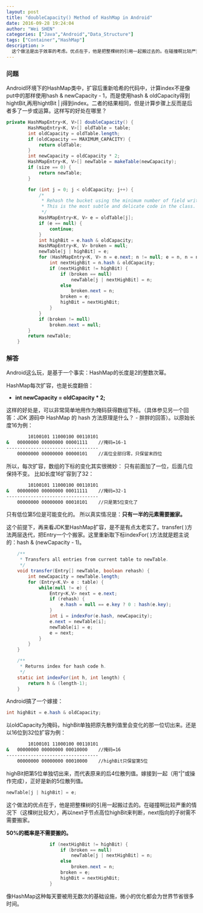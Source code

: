 ```yaml
---
layout: post
title: "doubleCapacity() Method of HashMap in Android"
date: 2016-09-28 19:24:04
author: "Wei SHEN"
categories: ["Java","Android","Data_Structure"]
tags: ["Container","HashMap"]
description: >
  这个做法是出于效率的考虑。优点在于，他是把整棵树的引用一起搬过去的。在碰撞啊比较严重的情况下（这棵树比较大），再以next子节点高位highBit来判断，next指向的子树需不需要搬家。 50%的概率是不需要搬的。理论上省了一半的搬家时间。实际未必能达到这个效果。
---
```


### 问题
Android环境下的HashMap类中，扩容后重新哈希的代码中，计算index不是像put中的那样使用hash & newCapacity - 1，而是使用hash & oldCapacity得到hightBit,再用hightBit | j得到index。二者的结果相同，但是计算步骤上反而是后者多了一步或运算。这样写的好处在哪里？

```java
private HashMapEntry<K, V>[] doubleCapacity() {
        HashMapEntry<K, V>[] oldTable = table;
        int oldCapacity = oldTable.length;
        if (oldCapacity == MAXIMUM_CAPACITY) {
            return oldTable;
        }
        int newCapacity = oldCapacity * 2;
        HashMapEntry<K, V>[] newTable = makeTable(newCapacity);
        if (size == 0) {
            return newTable;
        }

        for (int j = 0; j < oldCapacity; j++) {
            /*
             * Rehash the bucket using the minimum number of field writes.
             * This is the most subtle and delicate code in the class.
             */
            HashMapEntry<K, V> e = oldTable[j];
            if (e == null) {
                continue;
            }
            int highBit = e.hash & oldCapacity;
            HashMapEntry<K, V> broken = null;
            newTable[j | highBit] = e;
            for (HashMapEntry<K, V> n = e.next; n != null; e = n, n = n.next) {
                int nextHighBit = n.hash & oldCapacity;
                if (nextHighBit != highBit) {
                    if (broken == null)
                        newTable[j | nextHighBit] = n;
                    else
                        broken.next = n;
                    broken = e;
                    highBit = nextHighBit;
                }
            }
            if (broken != null)
                broken.next = null;
        }
        return newTable;
    }
```

### 解答
Android这么玩，是基于一个事实：HashMap的长度是2的整数次幂。

HashMap每次扩容，也是长度翻倍：
* **int newCapacity = oldCapacity * 2;**

这样的好处是，可以非常简单地用作为掩码获得数组下标。（具体参见另一个回答：JDK 源码中 HashMap 的 hash 方法原理是什么？ - 胖胖的回答）。以原始长度16为例：
```bash
        10100101 11000100 00110101
&	00000000 00000000 00001111    //掩码=16-1
----------------------------------
	00000000 00000000 00000101    //高位全部归零，只保留末四位
```

所以，每次扩容，数组的下标的变化其实很微妙：
只有前面加了一位，后面几位保持不变。
比如长度16扩容到了32：
```bash
        10100101 11000100 00110101
&	00000000 00000000 00011111    //掩码=32-1
----------------------------------
	00000000 00000000 00010101    //只是第5位变化了
```

只有低位第5位是可能变化的。
所以真实情况是：**只有一半的元素需要搬家。**


这个前提下，再来看JDK里HashMap扩容，是不是有点太老实了。transfer( )方法两层迭代，把Entry一个个搬家。这里重新取下标indexFor( )方法就是题主说的：hash & (newCapacity - 1)。
```java
    /**
     * Transfers all entries from current table to newTable.
     */
    void transfer(Entry[] newTable, boolean rehash) {
        int newCapacity = newTable.length;
        for (Entry<K,V> e : table) {
            while(null != e) {
                Entry<K,V> next = e.next;
                if (rehash) {
                    e.hash = null == e.key ? 0 : hash(e.key);
                }
                int i = indexFor(e.hash, newCapacity);
                e.next = newTable[i];
                newTable[i] = e;
                e = next;
            }
        }
    }

    /**
     * Returns index for hash code h.
     */
    static int indexFor(int h, int length) {
        return h & (length-1);
    }
```

Android搞了一个嫁接：
```java
int highBit = e.hash & oldCapacity;
```
以oldCapacity为掩码，highBit单独把原先散列值里会变化的那一位切出来。还是以16位到32位扩容为例：
```bash
        10100101 11000100 00110101
&	00000000 00000000 00010000    //掩码=16
----------------------------------
	00000000 00000000 00010000    //highBit只保留第5位
```

highBit把第5位单独切出来，而代表原来的后4位散列值。嫁接到一起（用“|”或操作完成），正好是新的5位散列值。
```java
newTable[j | highBit] = e;
```

这个做法的优点在于，他是把整棵树的引用一起搬过去的。在碰撞啊比较严重的情况下（这棵树比较大），再以next子节点高位highBit来判断，next指向的子树需不需要搬家。

**50%的概率是不需要搬的。**
```java
                if (nextHighBit != highBit) {
                    if (broken == null)
                        newTable[j | nextHighBit] = n;
                    else
                        broken.next = n;
                    broken = e;
                    highBit = nextHighBit;
                }
```

像HashMap这种每天要被用无数次的基础设施，微小的优化都会为世界节省很多时间。
